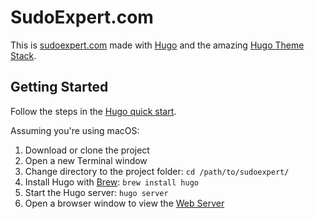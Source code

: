 # SudoExpert.com

This is [sudoexpert.com](https://sudoexpert.com/) made with [Hugo](https://gohugo.io) and the amazing [Hugo Theme Stack](https://github.com/CaiJimmy/hugo-theme-stack/).

## Getting Started

Follow the steps in the [Hugo quick start](https://gohugo.io/getting-started/quick-start/).

Assuming you're using macOS:

1. Download or clone the project
2. Open a new Terminal window
3. Change directory to the project folder: `cd /path/to/sudoexpert/`
4. Install Hugo with [Brew](https://brew.sh): `brew install hugo`
5. Start the Hugo server: `hugo server`
6. Open a browser window to view the [Web Server](http://localhost:1313/)
